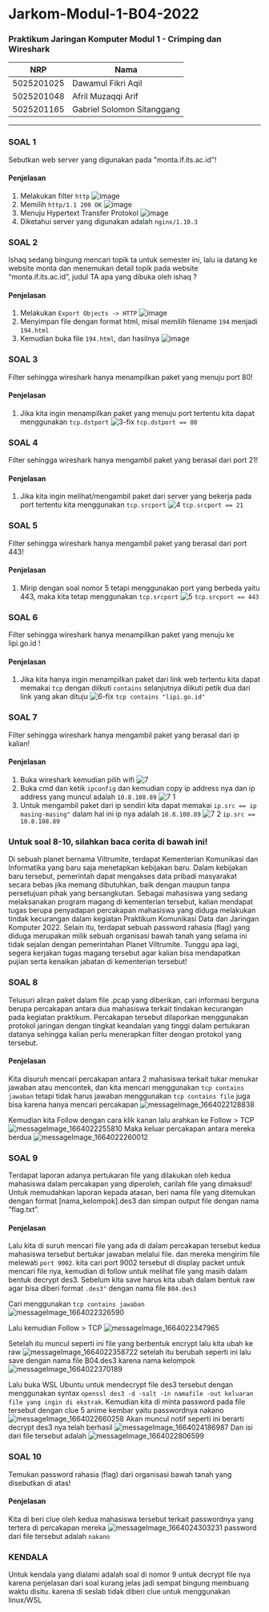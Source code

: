 # Jarkom-Modul-1-B04-2022

### Praktikum Jaringan Komputer Modul 1 - Crimping dan Wireshark
NRP | Nama
-----------|---------------------------
5025201025 | Dawamul Fikri Aqil
5025201048 | Afril Muzaqqi Arif
5025201165 | Gabriel Solomon Sitanggang
-----------------------------------------------------------------

### SOAL 1
Sebutkan web server yang digunakan pada "monta.if.its.ac.id"!
#### Penjelasan
1. Melakukan filter ```http```
![image](https://user-images.githubusercontent.com/102939348/192096248-8eaee681-2955-404e-ab52-ea2275f72be5.png)
2. Memilih ```http/1.1 200 OK```
![image](https://user-images.githubusercontent.com/102939348/192096296-20ec3b63-8f1e-42fc-9655-18d773dead06.png)
3. Menuju Hypertext Transfer Protokol
![image](https://user-images.githubusercontent.com/102939348/192096353-e0ac1bc2-c5a5-425d-b996-1da9827b1784.png)
4. Diketahui server yang digunakan adalah ```nginx/1.10.3```


### SOAL 2
Ishaq sedang bingung mencari topik ta untuk semester ini, lalu ia datang ke website monta dan menemukan detail topik pada website “monta.if.its.ac.id”, judul TA apa yang dibuka oleh ishaq ?
#### Penjelasan
1. Melakukan ```Export Objects -> HTTP```
![image](https://user-images.githubusercontent.com/102939348/192096539-1d245bf8-5340-40d7-9563-99308834b53a.png)
2. Menyimpan file dengan format html, misal memilih filename ```194``` menjadi ```194.html```
3. Kemudian buka file ```194.html```, dan hasilnya
![image](https://user-images.githubusercontent.com/102939348/192096731-663cd514-2559-4d60-81b8-a594ab541ad7.png)


### SOAL 3
Filter sehingga wireshark hanya menampilkan paket yang menuju port 80! 
#### Penjelasan
1. Jika kita ingin menampilkan paket yang menuju port tertentu kita dapat menggunakan ```tcp.dstport```
![3-fix](https://user-images.githubusercontent.com/72547769/192100188-638791dd-25bf-48a0-9c05-d2088f268aa9.png)
```tcp.dstport == 80```


### SOAL 4
Filter sehingga wireshark hanya mengambil paket yang berasal dari port 21!
#### Penjelasan
1. Jika kita ingin melihat/mengambil paket dari server yang bekerja pada port tertentu kita menggunakan ```tcp.srcport```
![4](https://user-images.githubusercontent.com/72547769/192099930-05166564-e521-4cc0-ba08-4ec30efc2018.png)
```tcp.srcport == 21```


### SOAL 5
Filter sehingga wireshark hanya mengambil paket yang berasal dari port 443!
#### Penjelasan
1. Mirip dengan soal nomor 5 tetapi menggunakan port yang berbeda yaitu 443, maka kita tetap menggunakan ```tcp.srcport```
![5](https://user-images.githubusercontent.com/72547769/192099968-a009e98c-4e49-4943-84b3-6fdf7a294095.png)
```tcp.srcport == 443```


### SOAL 6
Filter sehingga wireshark hanya menampilkan paket yang menuju ke lipi.go.id !
#### Penjelasan
1. Jika kita hanya ingin menampilkan paket dari link web tertentu kita dapat memakai ```tcp``` dengan diikuti ```contains``` selanjutnya diikuti petik dua dari link yang akan dituju
![6-fix](https://user-images.githubusercontent.com/72547769/192100256-d2949fa5-2204-4c66-9335-32a3c823bb4a.png)
```tcp contains "lipi.go.id"```


### SOAL 7
Filter sehingga wireshark hanya mengambil paket yang berasal dari ip kalian!
#### Penjelasan
1. Buka wireshark kemudian pilih wifi
![7](https://user-images.githubusercontent.com/72547769/192100330-9806ce8e-d94a-4ca1-8107-0b1fc9cd02d4.png)
2. Buka cmd dan ketik ```ipconfig``` dan kemudian copy ip address nya dan ip address yang muncul adalah ```10.8.108.89```
![7 1](https://user-images.githubusercontent.com/72547769/192100398-f2080191-da6b-4d95-9a98-d29f3a69b452.png)
3. Untuk mengambil paket dari ip sendiri kita dapat memakai ```ip.src == ip masing-masing"``` dalam hal ini ip nya adalah ```10.8.108.89```
![7 2](https://user-images.githubusercontent.com/72547769/192100451-7c097854-713c-4cc8-878a-42157243b367.png)
```ip.src == 10.8.108.89```


### Untuk soal 8-10, silahkan baca cerita di bawah ini!
Di sebuah planet bernama Viltrumite, terdapat Kementerian Komunikasi dan Informatika yang baru saja menetapkan kebijakan baru. Dalam kebijakan baru tersebut, pemerintah dapat mengakses data pribadi masyarakat secara bebas jika memang dibutuhkan, baik dengan maupun tanpa persetujuan pihak yang bersangkutan. Sebagai mahasiswa yang sedang melaksanakan program magang di kementerian tersebut, kalian mendapat tugas berupa penyadapan percakapan mahasiswa yang diduga melakukan tindak kecurangan dalam kegiatan Praktikum Komunikasi Data dan Jaringan Komputer 2022. Selain itu, terdapat sebuah password rahasia (flag) yang diduga merupakan milik sebuah organisasi bawah tanah yang selama ini tidak sejalan dengan pemerintahan Planet Viltrumite. Tunggu apa lagi, segera kerjakan tugas magang tersebut agar kalian bisa mendapatkan pujian serta kenaikan jabatan di kementerian tersebut!

### SOAL 8
Telusuri aliran paket dalam file .pcap yang diberikan, cari informasi berguna berupa percakapan antara dua mahasiswa terkait tindakan kecurangan pada kegiatan praktikum. Percakapan tersebut dilaporkan menggunakan protokol jaringan dengan tingkat keandalan yang tinggi dalam pertukaran datanya sehingga kalian perlu menerapkan filter dengan protokol yang tersebut.
#### Penjelasan
Kita disuruh mencari percakapan antara 2 mahasiswa terkait tukar menukar jawaban atau mencontek, dan kita mencari menggunakan ```tcp contains jawaban``` tetapi tidak harus jawaban menggunakan ```tcp contains file``` juga bisa karena hanya mencari percakapan
![messageImage_1664022128838](https://user-images.githubusercontent.com/91501217/192098571-3fd59bb4-33d8-4681-8f98-6402bcf46ee3.jpg)

Kemudian kita Follow dengan cara klik kanan lalu arahkan ke Follow > TCP
![messageImage_1664022255810](https://user-images.githubusercontent.com/91501217/192098791-6b2e90f4-9038-4c0c-bc48-d7d7caa1fe7f.jpg)
Maka keluar percakapan antara mereka berdua
![messageImage_1664022260012](https://user-images.githubusercontent.com/91501217/192098730-d5621ee5-a5c3-44e7-9f92-944440d4f177.jpg)

### SOAL 9
Terdapat laporan adanya pertukaran file yang dilakukan oleh kedua mahasiswa dalam percakapan yang diperoleh, carilah file yang dimaksud! Untuk memudahkan laporan kepada atasan, beri nama file yang ditemukan dengan format [nama_kelompok].des3 dan simpan output file dengan nama “flag.txt”.
#### Penjelasan
Lalu kita di suruh mencari file yang ada di dalam percakapan tersebut kedua mahasiswa tersebut bertukar jawaban melalui file. dan mereka mengirim file melewati ```port 9002```. kita cari port 9002 tersebut di display packet untuk mencari file nya, kemudian di follow untuk melihat file yang masih dalam bentuk decrypt des3. Sebelum kita save harus kita ubah dalam bentuk raw agar bisa diberi format ```.des3"``` dengan nama file ```B04.des3```

Cari menggunakan ```tcp contains jawaban```
![messageImage_1664022326590](https://user-images.githubusercontent.com/91501217/192098889-bec11e71-97d8-497e-99e3-815cfb4d9d9a.jpg)

Lalu kemudian Follow > TCP
![messageImage_1664022347965](https://user-images.githubusercontent.com/91501217/192098952-147b643d-89e8-4161-b4ac-8b9c5ae89490.jpg)

Setelah itu muncul seperti ini file yang berbentuk encrypt lalu kita ubah ke raw
![messageImage_1664022358722](https://user-images.githubusercontent.com/91501217/192099006-9ad79a9c-9eba-4e1b-a626-ec298b26ef0f.jpg)
setelah itu berubah seperti ini lalu save dengan nama file B04.des3 karena nama kelompok
![messageImage_1664022370189](https://user-images.githubusercontent.com/91501217/192099048-b1c862f6-b183-4772-a160-6abc5621c2e3.jpg)

Lalu buka WSL Ubuntu untuk mendecrypt file des3 tersebut dengan menggunakan syntax ```openssl des3 -d -salt -in namafile -out keluaran file yang ingin di ekstrak```.
Kemudian kita di minta password pada file tersebut dengan clue 5 anime kembar yaitu passwordnya nakano
![messageImage_1664022660258](https://user-images.githubusercontent.com/91501217/192099095-52f2367b-a96f-4448-8b7b-6e5240f9267a.jpg)
Akan muncul notif seperti ini berarti decrypt des3 nya telah berhasil
![messageImage_1664024186987](https://user-images.githubusercontent.com/91501217/192099171-a6a6eafa-fb42-48b8-9549-7d0ac71d69b9.jpg)
Dan isi dari file tersebut adalah
![messageImage_1664022806599](https://user-images.githubusercontent.com/91501217/192099200-6422b25e-fbd2-45ac-8069-75782f63fb01.jpg)


### SOAL 10
Temukan password rahasia (flag) dari organisasi bawah tanah yang disebutkan di atas!
#### Penjelasan
Kita di beri clue oleh kedua mahasiswa tersebut terkait passwordnya yang tertera di percakapan mereka
![messageImage_1664024303231](https://user-images.githubusercontent.com/91501217/192099284-e7f055e8-61cc-4b71-9af8-16ace9060e27.jpg)
password dari file tersebut adalah ```nakano```

### KENDALA
Untuk kendala yang dialami adalah soal di nomor 9 untuk decrypt file nya karena penjelasan dari soal kurang jelas jadi sempat bingung membuang waktu disitu. karena di seslab tidak diberi clue untuk menggunakan linux/WSL
